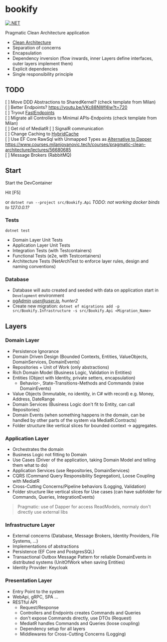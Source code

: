 # bookify
[![.NET](https://github.com/codingsteff/bookify/actions/workflows/dotnet.yml/badge.svg)](https://github.com/codingsteff/bookify/actions/workflows/dotnet.yml)

Pragmatic Clean Architecture application
* [Clean Architecture](https://blog.cleancoder.com/uncle-bob/2012/08/13/the-clean-architecture.html)
* Separation of concerns
* Encapsulation
* Dependency inversion (flow inwards, inner Layers define interfaces, outer layers implement them)
* Explicit dependencies
* Single responsibility principle



## TODO
[ ] Move DDD Abstractions to SharedKernel? (check template from Milan)  
[ ] Better Endpoints? https://youtu.be/VKc88NWf4lw?t=720  
[ ] Tryout [FastEndpoints](https://fast-endpoints.com/)  
[ ] Migrate all Controllers to Minimal APIs-Endpoints (check template from Milan)  
[ ] Get rid of MediatR 
[ ] SignalR communication  
[ ] Change Caching to [HybridCache](https://devblogs.microsoft.com/dotnet/hybrid-cache-is-now-ga/)  
[ ] Use EF Core RawSql with Unmapped Types as [Alternative to Dapper](https://www.youtube.com/watch?v=0ArU_C0gPdA&list=WL&index=53)  
    https://www.courses.milanjovanovic.tech/courses/pragmatic-clean-architecture/lectures/56680685  
[ ] Message Brokers (RabbitMQ)  


## Start
Start the DevContainer

Hit [F5]

or `dotnet run --project src/Bookify.Api` *TODO: not working docker binds to 127.0.0.1?*

### Tests

`dotnet test`

* Domain Layer Unit Tests
* Application Layer Unit Tests
* Integration Tests (with Testcontainers)
* Functional Tests (e2e, with Testcontainers)
* Architecture Tests (NetArchTest to enforce layer rules, design and naming conventions)

### Database
* Database will auto created and seeded with data on application start in `Development` environment
* [pgAdmin](http://localhost:8080) *user@user.io, hunter2*
* Create new migration: `dotnet ef migrations add -p src/Bookify.Infrastructure -s src/Bookify.Api <Migration_Name>`



## Layers

### Domain Layer
* Persistence Ignorance
* Domain Driven Design (Bounded Contexts, Entities, ValueObjects, DomainServices, DomainEvents)
* Repositories + Unit of Work (only abstractions)
* Rich Domain Model (Business Logic, Validation in Entities)
* Entities (Object with Identity, private setters, encapsulation)
  * Behavior-, State-Transitions-Methods and Commands (raise DomainEvents)
* Value Objects (Immutable, no identity, in C# with record) e.g. Money, Address, DateRange
* Domain Services (Business Logic don't fit to Entity, can call Repositories)
* Domain Events (when something happens in the domain, can be handled by other parts of the system via MediatR.Contracts)
* Folder structure like vertical slices for bounded context -> aggregates.

### Application Layer
* Orchestrates the domain
* Business Logic not fitting to Domain
* Use Cases (Driver of the application, taking Domain Model and telling them what to do)
* Application Services (use Repositories, DomainServices)
* CQRS (Command Query Responsibility Segregation), Loose Coupling with MediatR
* Cross-Cutting Concerns/Pipeline behaviors (Logging, Validation)
* Folder structure like vertical slices for Use cases (can have subfolder for Commands, Queries, IntegrationEvents)

> Pragmatic: use of Dapper for access ReadModels, normaly don't directly use external libs

### Infrastructure Layer
* External concerns (Database, Message Brokers, Identity Providers, File Systems, ...)
* Implementations of abstractions
* Persistence (EF Core and PostgresSQL)
* Transactional Outbox Message Pattern for reliable DomainEvents in distributed systems (UnitOfWork when saving Entities)
* Identity Provider: Keycloak

### Presentation Layer
* Entry Point to the system
* WebApi, gRPC, SPA ...
* RESTful API
  * Request/Response
  * Controllers and Endpoints creates Commands and Queries
  * don't expose Commands directly, use DTOs (Request)
  * MediatR handles Commands and Queries (loose coupling)
  * Dependency setup for all layers
  * Middlewares for Cross-Cutting Concerns (Logging)

